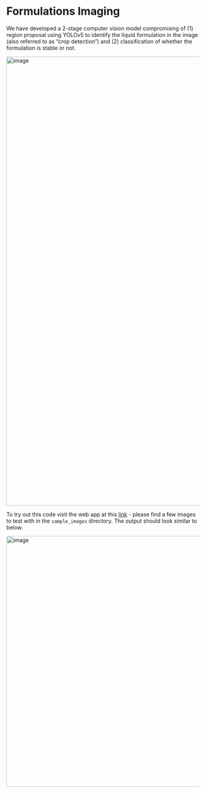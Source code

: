 # Formulations Imaging

We have developed a 2-stage computer vision model compromising of (1) region proposal using YOLOv5 to identify the liquid formulation in the image (also referred to as “crop detection”) and (2) classification of whether the formulation is stable or not. 

<img width="1170" alt="image" src="https://user-images.githubusercontent.com/56798326/233680769-40ed8222-744c-43a0-9dd0-cb4d9c3e1ef0.png">

To try out this code visit the web app at this [link](http://aket95.pythonanywhere.com/) - please find a few images to test with in the `sample_images` directory. The output should look similar to below.

<img width="653" alt="image" src="https://user-images.githubusercontent.com/56798326/235906960-f8fe4f68-9bc0-42b5-952b-5532cc0dfcad.png">
